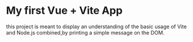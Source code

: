 # My first Vue + Vite App
this project is meant to display an understanding of the
basic usage of Vite and Node.js combined,by printing a simple message on the DOM.
